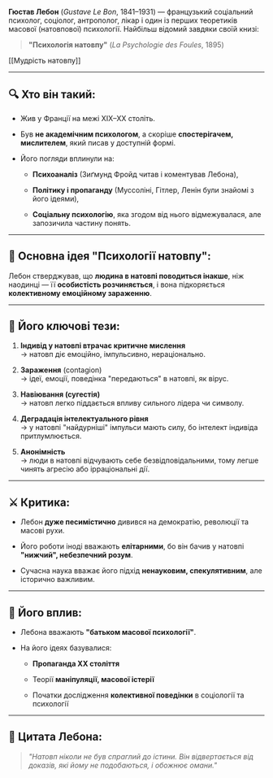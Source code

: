 **Гюстав Лебон** (_Gustave Le Bon_, 1841–1931) — французький соціальний психолог, соціолог, антрополог, лікар і один із перших теоретиків масової (натовпової) психології. Найбільш відомий завдяки своїй книзі:

> **"Психологія натовпу"** (_La Psychologie des Foules_, 1895)

[[Мудрість натовпу]]

---

## 🔍 Хто він такий:

- Жив у Франції на межі XIX–XX століть.
    
- Був **не академічним психологом**, а скоріше **спостерігачем, мислителем**, який писав у доступній формі.
    
- Його погляди вплинули на:
    
    - **Психоаналіз** (Зиґмунд Фройд читав і коментував Лебона),
        
    - **Політику і пропаганду** (Муссоліні, Гітлер, Ленін були знайомі з його ідеями),
        
    - **Соціальну психологію**, яка згодом від нього відмежувалася, але запозичила частину понять.
        

---

## 📘 Основна ідея "Психології натовпу":

Лебон стверджував, що **людина в натовпі поводиться інакше**, ніж наодинці — її **особистість розчиняється**, і вона підкоряється **колективному емоційному зараженню**.

---

## 🔑 Його ключові тези:

1. **Індивід у натовпі втрачає критичне мислення**  
    → натовп діє емоційно, імпульсивно, нераціонально.
    
2. **Зараження** (contagion)  
    → ідеї, емоції, поведінка "передаються" в натовпі, як вірус.
    
3. **Навіювання (сугестія)**  
    → натовп легко піддається впливу сильного лідера чи символу.
    
4. **Деградація інтелектуального рівня**  
    → у натовпі "найдурніші" імпульси мають силу, бо інтелект індивіда притлумлюється.
    
5. **Анонімність**  
    → люди в натовпі відчувають себе безвідповідальними, тому легше чинять агресію або ірраціональні дії.
    

---

## ⚔️ Критика:

- Лебон **дуже песимістично** дивився на демократію, революції та масові рухи.
    
- Його роботи іноді вважають **елітарними**, бо він бачив у натовпі **"нижчий", небезпечний розум**.
    
- Сучасна наука вважає його підхід **ненауковим, спекулятивним**, але історично важливим.
    

---

## 🧠 Його вплив:

- Лебона вважають **"батьком масової психології"**.
    
- На його ідеях базувалися:
    
    - **Пропаганда XX століття**
        
    - Теорії **маніпуляції, масової істерії**
        
    - Початки дослідження **колективної поведінки** в соціології та психології
        

---

## 🧨 Цитата Лебона:

> _"Натовп ніколи не був спраглий до істини. Він відвертається від доказів, які йому не подобаються, і обожнює омани."_